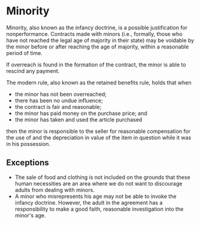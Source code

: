 # Minority

Minority, also known as the infancy doctrine, is a possible justification for nonperformance. Contracts made with minors (i.e., formally, those who have not reached the legal age of majority in their state) may be voidable by the minor before or after reaching the age of majority, within a reasonable period of time.

If overreach is found in the formation of the contract, the minor is able to rescind any payment.

The modern rule, also known as the retained benefits rule, holds that when
* the minor has not been overreached;
* there has been no undue influence; 
* the contract is fair and reasonable;
* the minor has paid money on the purchase price; and
* the minor has taken and used the article purchased

then the minor is responsible to the seller for reasonable compensation for the use of and the depreciation in value of the item in question while it was in his possession.

## Exceptions
* The sale of food and clothing is not included on the grounds that these human necessities are an area where we do not want to discourage adults from dealing with minors.
* A minor who misrepresents his age may not be able to invoke the infancy doctrine. However, the adult in the agreement has a responsibility to make a good faith, reasonable investigation into the minor's age.